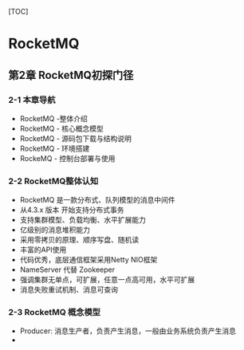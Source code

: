 [TOC]
# RocketMQ
## 第2章 RocketMQ初探门径
### 2-1 本章导航
* RocketMQ -整体介绍
* RocketMQ - 核心概念模型
* RocketMQ - 源码包下载与结构说明
* RocketMQ - 环境搭建
* RockeMQ - 控制台部署与使用

### 2-2 RocketMQ整体认知
* RocketMQ 是一款分布式、队列模型的消息中间件
* 从4.3.x 版本 开始支持分布式事务
* 支持集群模型、负载均衡、水平扩展能力
* 亿级别的消息堆积能力
* 采用零拷贝的原理、顺序写盘、随机读
* 丰富的API使用
* 代码优秀，底层通信框架采用Netty NIO框架
* NameServer 代替 Zookeeper
* 强调集群无单点，可扩展，任意一点高可用，水平可扩展
* 消息失败重试机制、消息可查询

### 2-3 RocketMQ 概念模型
* Producer: 消息生产者，负责产生消息，一般由业务系统负责产生消息
* 

